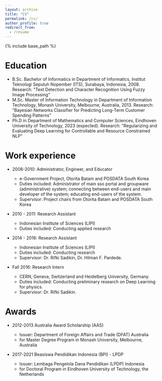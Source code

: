 ```yaml
---
layout: archive
title: "CV"
permalink: /cv/
author_profile: true
redirect_from:
  - /resume
---
```


{% include base_path %}

Education
======
* B.Sc. Bachelor of Informatics in Department of Informatics, Institut Teknologi Sepuluh Nopember (ITS), Surabaya, Indonesia, 2008.
  Research: "Text Detection and Character Recognition Using Fuzzy Image Processing"
* M.Sc. Master of Information Technology in Department of Information Technology, Monash University, Melbourne, Australia, 2013.
  Research: "Bayesian Networks Classifier for Predicting Long-Term Customer Spending Patterns”
* Ph.D in Department of Mathematics and Computer Sciences, Eindhoven University of Technology, 2023 (expected).
  Research: "Regularizing and Evaluating Deep Learning for Controllable and Resource Constrained NLP"

Work experience
======
* 2008-2010: Administrator, Engineer, and Educator
  * e-Government Project, Otorita Batam and POSDATA South Korea
  * Duties included: Administrator of main sso portal and groupware (administrative) system; connecting between end-users and main developer of the system; educating end-users of the system.
  * Supervisor: Project chairs from Otorita Batam and POSDATA South Korea

* 2010 - 2011: Research Assistant
  * Indonesian Institute of Sciences (LIPI)
  * Duties included: Conducting applied research

* 2014 - 2016: Research Assistant
  * Indonesian Institute of Sciences (LIPI)
  * Duties included: Conducting research 
  * Supervisor: Dr. Rifki Sadikin, Dr. Hilman F. Pardede.

* Fall 2016: Research Intern
  * CERN, Geneva, Switzerland and Heidelberg University, Germany.
  * Duties included: Conducting preliminary research on Deep Learning for physics. 
  * Supervisor: Dr. Rifki Sadikin.
  
Awards
======
* 2012-2013 Australia Award Scholarship (AAS)
  * Issuer: Department of Foreign Affairs and Trade (DFAT) Australia
  * for Master Degree Program in Monash University, Melbourne, Australia
  
* 2017-2021 Beasiswa Pendidikan Indonesia (BPI) - LPDP
  * Issuer: Lembaga Pengelola Dana Pendidikan (LPDP) Indonesia
  * for Doctoral Program in Eindhoven University of Technology, the Netherlands


